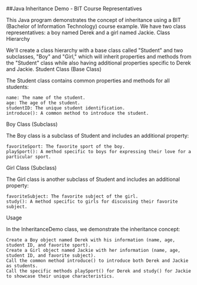 ##Java Inheritance Demo - BIT Course Representatives

This Java program demonstrates the concept of inheritance using a BIT (Bachelor of Information Technology) course example. We have two class representatives: a boy named Derek and a girl named Jackie.
Class Hierarchy

We'll create a class hierarchy with a base class called "Student" and two subclasses, "Boy" and "Girl," which will inherit properties and methods from the "Student" class while also having additional properties specific to Derek and Jackie.
Student Class (Base Class)

The Student class contains common properties and methods for all students:

    name: The name of the student.
    age: The age of the student.
    studentID: The unique student identification.
    introduce(): A common method to introduce the student.

Boy Class (Subclass)

The Boy class is a subclass of Student and includes an additional property:

    favoriteSport: The favorite sport of the boy.
    playSport(): A method specific to boys for expressing their love for a particular sport.

Girl Class (Subclass)

The Girl class is another subclass of Student and includes an additional property:

    favoriteSubject: The favorite subject of the girl.
    study(): A method specific to girls for discussing their favorite subject.

Usage

In the InheritanceDemo class, we demonstrate the inheritance concept:

    Create a Boy object named Derek with his information (name, age, student ID, and favorite sport).
    Create a Girl object named Jackie with her information (name, age, student ID, and favorite subject).
    Call the common method introduce() to introduce both Derek and Jackie as students.
    Call the specific methods playSport() for Derek and study() for Jackie to showcase their unique characteristics.